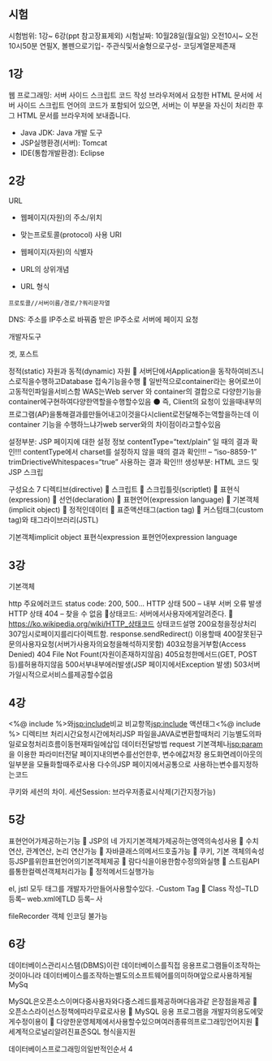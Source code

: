 ## 시험
시험범위: 1강~ 6강(ppt 참고장표제외)
시험날짜: 10월28일(월요일) 오전10시~ 오전10시50분
연필X, 볼펜으로기입- 주관식및서술형으로구성- 코딩계열문제존재

## 1강
웹 프로그래밍: 서버 사이드 스크립트 코드 작성
브라우저에서 요청한 HTML 문서에 서버 사이드 스크립트 언어의 코드가 포함되어 있으면, 서버는 이 부분을 자신이 처리한 후 그 HTML 문서를 브라우저에 보내줍니다.

- Java JDK: Java 개발 도구
- JSP실행환경(서버): Tomcat
- IDE(통합개발환경): Eclipse


## 2강
URL
- 웹페이지(자원)의 주소/위치
- 맞는프로토콜(protocol) 사용
URI
- 웹페이지(자원)의 식별자
- URL의 상위개념

- URL 형식

`프로토콜//서버이름/경로/?쿼리문자열`

DNS: 주소를  IP주소로 바꿔줌
받은 IP주소로 서버에 페이지 요청

개발자도구


겟, 포스트

정적(static) 자원과 동적(dynamic) 자원
 서버단에서Application을 동작하여비즈니스로직을수행하고Database 접속기능을수행
 일반적으로container라는 용어로쓰이고동적인파일을서비스함
WAS는Web server 와 container의 결합으로 다양한기능을container에구현하여다양한역할을수행할수있음
⚫ 즉, Client의 요청이 있을때내부의프로그램(AP)을통해결과를만들어내고이것을다시client로전달해주는역할을하는데
이container 기능을 수행하느냐가web server와의 차이점이라고할수있음

설정부분: JSP 페이지에 대한 설정 정보
contentType=“text/plain” 일 때의 결과 확인!!!
 contentType에서 charset를 설정하지 않을 때의 결과
확인!!! – “iso-8859-1”
 trimDriectiveWhitespaces=“true” 사용하는 결과 확인!!!
생성부분: HTML 코드 및 JSP 스크립

구성요소 7
디렉티브(directive)
  스크립트
 스크립틀릿(scriptlet)
  표현식(expression)
  선언(declaration)
  표현언어(expression language)
  기본객체(implicit object)
  정적인데이터
 표준액션태그(action tag)
  커스텀태그(custom tag)와 태그라이브러리(JSTL)

기본객체implicit object
표현식expression
표현언어expression language
## 3강

기본객체

http 주요에러코드
status code: 200, 500...
HTTP 상태 500 – 내부 서버 오류 발생
HTTP 상태 404 – 찾을 수 없음
상태코드: 서버에서사용자에게알려준다.
  https://ko.wikipedia.org/wiki/HTTP_상태코드
상태코드설명
200요청을정상처리
307임시로페이지를리다이렉트함. response.sendRedirect() 이용할때
400잘못된구문의사용자요청(서버가사용자의요청을해석하지못함)
 403요청을거부함(Access Denied)
 404 File Not Fount(자원이존재하지않음)
 405요청한메서드(GET, POST 등)를허용하지않음
500서부내부에러발생(JSP 페이지에서Exception 발생)
 503서버가일시적으로서비스를제공할수없음


## 4강

 <%@ include %>와<jsp:include>비교
비교항목<jsp:include> 액션태그<%@ include %> 디렉티브
처리시간요청시간에처리JSP 파일을JAVA로변환할때처리
기능별도의파일로요청처리흐름이동현재파일에삽입
데이터전달방법
request 기본객체나<jsp:param>을
이용한
파라미터전달
페이지내의변수를선언한후,
변수에값저장
용도화면레이아웃의일부분을
모듈화할때주로사용
다수의JSP 페이지에서공통으로
사용하는변수를지정하는코드

쿠키와 세션의 차이. 
세션Session: 브라우저종료시삭제(기간지정가능)

## 5강
 표현언어가제공하는기능
 JSP의 네 가지기본객체가제공하는영역의속성사용
 수치연산, 관계연산, 논리 연산가능
 자바클래스의메서드호출가능
 쿠키, 기본 객체의속성등JSP를위한표현언어의기본객체제공
 람다식을이용한함수정의와실행
 스트림API를통한컬렉션객체처리가능
 정적메서드실행가능

el, jstl 모두 태그를 개발자가만들어사용할수있다. -Custom Tag
  Class 작성–TLD 등록– web.xml에TLD 등록– 사

fileRecorder 객체 인코딩 불가능
## 6강
 데이터베이스관리시스템(DBMS)이란
데이터베이스를직접 응용프로그램들이조작하는것이아니라
데이터베이스를조작하는별도의소프트웨어를의미하며앞으로사용하게될MySq

MySQL은오픈소스이며다중사용자와다중스레드를제공하며다음과같
은장점을제공
 오픈소스라이선스정책에따라무료로사용
 MySQL 응용 프로그램을 개발자의용도에맞게수정이용이
 다양한운영체제에서사용할수있으며여러종류의프로그래밍언어지원
 세계적으로널리알려진표준SQL 형식을지원

데이터베이스프로그래밍의일반적인순서 4

